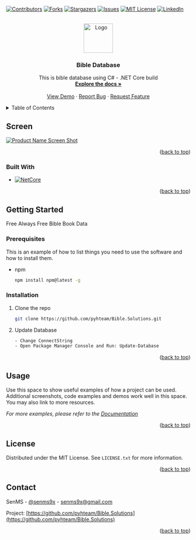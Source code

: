 
<a name="readme-top"></a>

<!-- PROJECT SHIELDS -->
<!--
*** I'm using markdown "reference style" links for readability.
*** Reference links are enclosed in brackets [ ] instead of parentheses ( ).
*** See the bottom of this document for the declaration of the reference variables
*** for contributors-url, forks-url, etc. This is an optional, concise syntax you may use.
*** https://www.markdownguide.org/basic-syntax/#reference-style-links
-->
[![Contributors][contributors-shield]][contributors-url]
[![Forks][forks-shield]][forks-url]
[![Stargazers][stars-shield]][stars-url]
[![Issues][issues-shield]][issues-url]
[![MIT License][license-shield]][license-url]
[![LinkedIn][linkedin-shield]][linkedin-url]



<!-- PROJECT LOGO -->
<br />
<div align="center">
  <a href="https://github.com/pyhteam/Bible.Solutions">
    <img src="https://i.ibb.co/Fb8YCDq/bible-logo.png" alt="Logo" width="80" height="80">
  </a>

<h3 align="center">Bible Database</h3>

  <p align="center">
    This is bible database using C# - .NET Core build
    <br />
    <a href="https://github.com/pyhteam/Bible.Solutions"><strong>Explore the docs »</strong></a>
    <br />
    <br />
    <a href="https://github.com/pyhteam/Bible.Solutions">View Demo</a>
    ·
    <a href="https://github.com/pyhteam/Bible.Solutions/issues">Report Bug</a>
    ·
    <a href="https://github.com/pyhteam/Bible.Solutions/issues">Request Feature</a>
  </p>
</div>



<!-- TABLE OF CONTENTS -->
<details>
  <summary>Table of Contents</summary>
  <ol>
    <li>
      <a href="#about-the-project">About The Project</a>
      <ul>
        <li><a href="#built-with">Built With</a></li>
      </ul>
    </li>
    <li>
      <a href="#getting-started">Getting Started</a>
      <ul>
        <li><a href="#prerequisites">Prerequisites</a></li>
        <li><a href="#installation">Installation</a></li>
      </ul>
    </li>
    <li><a href="#usage">Usage</a></li>
    <li><a href="#license">License</a></li>
    <li><a href="#contact">Contact</a></li>
  </ol>
</details>

<!-- ABOUT THE PROJECT -->
## Screen

[![Product Name Screen Shot][product-screenshot]]()

<p align="right">(<a href="#readme-top">back to top</a>)</p>



### Built With

* [![NetCore][NetCore]][NetCore-url]

<p align="right">(<a href="#readme-top">back to top</a>)</p>



<!-- GETTING STARTED -->
## Getting Started

Free Always Free Bible Book Data

### Prerequisites

This is an example of how to list things you need to use the software and how to install them.
* npm
  ```sh
  npm install npm@latest -g
  ```

### Installation
1. Clone the repo
   ```sh
   git clone https://github.com/pyhteam/Bible.Solutions.git
   ```
3. Update Database
   ```sh
   - Change ConnectString
   - Open Package Manager Console and Run: Update-Database
   ```

<p align="right">(<a href="#readme-top">back to top</a>)</p>

<!-- USAGE EXAMPLES -->
## Usage

Use this space to show useful examples of how a project can be used. Additional screenshots, code examples and demos work well in this space. You may also link to more resources.

_For more examples, please refer to the [Documentation](https://example.com)_

<p align="right">(<a href="#readme-top">back to top</a>)</p>

<!-- LICENSE -->
## License

Distributed under the MIT License. See `LICENSE.txt` for more information.

<p align="right">(<a href="#readme-top">back to top</a>)</p>



<!-- CONTACT -->
## Contact

SenMS - [@senms9x](https://twitter.com/senms9x) - senms9x@gmail.com

Project: [https://github.com/pyhteam/Bible.Solutions](https://github.com/pyhteam/Bible.Solutions)

<p align="right">(<a href="#readme-top">back to top</a>)</p>



<!-- MARKDOWN LINKS & IMAGES -->
<!-- https://www.markdownguide.org/basic-syntax/#reference-style-links -->
[contributors-shield]: https://img.shields.io/github/contributors/pyhteam/Bible.Solutions.svg?style=for-the-badge
[contributors-url]: https://github.com/pyhteam/repo_name/graphs/contributors
[forks-shield]: https://img.shields.io/github/forks/pyhteam/Bible.Solutions.svg?style=for-the-badge
[forks-url]: https://github.com/pyhteam/repo_name/network/members
[stars-shield]: https://img.shields.io/github/stars/pyhteam/Bible.Solutions.svg?style=for-the-badge
[stars-url]: https://github.com/pyhteam/repo_name/stargazers
[issues-shield]: https://img.shields.io/github/issues/pyhteam/Bible.Solutions.svg?style=for-the-badge
[issues-url]: https://github.com/pyhteam/repo_name/issues
[license-shield]: https://img.shields.io/github/license/pyhteam/Bible.Solutions.svg?style=for-the-badge
[license-url]: https://github.com/pyhteam/Bible.Solutions/blob/master/LICENSE.txt
[linkedin-shield]: https://img.shields.io/badge/-LinkedIn-black.svg?style=for-the-badge&logo=linkedin&colorB=555
[linkedin-url]: https://linkedin.com/in/linkedin_username
[product-screenshot]: https://i.ibb.co/7tj5WqG/Relationship-Bible.png
[Next.js]: https://img.shields.io/badge/next.js-000000?style=for-the-badge&logo=nextdotjs&logoColor=white
[Next-url]: https://nextjs.org/
[React.js]: https://img.shields.io/badge/React-20232A?style=for-the-badge&logo=react&logoColor=61DAFB
[React-url]: https://reactjs.org/
[Vue.js]: https://img.shields.io/badge/Vue.js-35495E?style=for-the-badge&logo=vuedotjs&logoColor=4FC08D
[Vue-url]: https://vuejs.org/
[Angular.io]: https://img.shields.io/badge/Angular-DD0031?style=for-the-badge&logo=angular&logoColor=white
[Angular-url]: https://angular.io/
[Svelte.dev]: https://img.shields.io/badge/Svelte-4A4A55?style=for-the-badge&logo=svelte&logoColor=FF3E00
[Svelte-url]: https://svelte.dev/
[Laravel.com]: https://img.shields.io/badge/Laravel-FF2D20?style=for-the-badge&logo=laravel&logoColor=white
[Laravel-url]: https://laravel.com
[Bootstrap.com]: https://img.shields.io/badge/Bootstrap-563D7C?style=for-the-badge&logo=bootstrap&logoColor=white
[Bootstrap-url]: https://getbootstrap.com
[JQuery.com]: https://img.shields.io/badge/jQuery-0769AD?style=for-the-badge&logo=jquery&logoColor=white
[JQuery-url]: https://jquery.com 
[NetCore-url]: https://dotnet.microsoft.com     
[NetCore]: https://camo.githubusercontent.com/ff765790707ecba41b57071db549f75fbf0eeffa5ac6996ff077083863b8bea4/68747470733a2f2f696d672e736869656c64732e696f2f7374617469632f76313f7374796c653d666f722d7468652d6261646765266d6573736167653d2e4e455426636f6c6f723d353132424434266c6f676f3d2e4e4554266c6f676f436f6c6f723d464646464646266c6162656c3d
